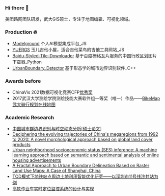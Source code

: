 ### Hi there 👋

美团路网团队研发，武大GIS硕士，专注于地图编辑、可视化领域。

### Production :fire:
- [Modelground](https://tryiscool.space) 个人AI模型集成平台_JS
- [YUERGS](https://tryiscool.space/music-score/) 玉儿吉他小屋，适合吉他菜鸟的吉他工具网站_JS
- [Baidu-Styled-Tile-Downloader](https://github.com/ly15927086342/Baidu-Styled-Tile-Downloader) 基于百度栅格瓦片服务的中国行政区划图片下载器_Python
- [UrbanBoundary_Detector](https://github.com/ly15927086342/UrbanBoundary_Detector) 基于形态学的城市边界识别软件_C++

### Awards before

- ChinaVis 2021数据可视化竞赛CFP[优秀奖](http://www.chinavis.org/2021/challenge.html)
- 2017武汉大学测绘学院测绘技能大赛软件组一等奖（唯一）作品——[BikeMap武大骑行规划在线地图](https://github.com/ly15927086342/BikeMap)

### Academic Research
- [中国城市群边界识别与时空动态分析[硕士论文]](https://kns.cnki.net/kcms2/article/abstract?v=XRdBcB-NO4QuZ7Qo_pH12bOeFITf3QQDUx0LIyG_K85Gz46QpDg03_xw_RR7o9A3ekegotdMupwJn7haWqiCeTfb68C-HMbCi8nZqwOtyYbPsIrkFXL2n47S0JiD5eIDtaWJDYv5pDC-7ja4JtRo2gy9Rt3SlW16g3WybsuhJoIAw026SHU3Cb14opa5-5zu&uniplatform=NZKPT&language=CHS)
- [Deciphering the evolving trajectories of China's megaregions from 1992 to 2020: A novel morphological approach based on global land cover products](https://www.sciencedirect.com/science/article/abs/pii/S0143622824000109)
- [Urban neighborhood socioeconomic status (SES) inference: A machine learning approach based on semantic and sentimental analysis of online housing advertisements](https://www.sciencedirect.com/science/article/abs/pii/S0197397522000698)
- [A Fractal Approach to Urban Boundary Delineation Based on Raster Land Use Maps: A Case of Shanghai, China](https://www.mdpi.com/2073-445X/10/9/941)
- [TOD模式下地铁站点周边土地利用智能优化研究——以深圳市11号线沙井站为例](https://kns.cnki.net/kcms/detail/detail.aspx?dbcode=CAPJ&dbname=CAPJLAST&filename=CHXG20201225024&uniplatform=NZKPT&v=44qgDeFOLpnb1-7KJcGiUakdqN6beKylCo9zvIvCKO1wOKSJB4mzlmA5oQsNCmKe)
- [高铁作业车实时定位监控系统的设计与实现](https://kns.cnki.net/kcms2/article/abstract?v=XRdBcB-NO4TtA_Y7Z8Pha3CvNl0FVYQ5rHsbOZHlMOz77u0kM6HeHOuYeCXaJE8ByUKJNKu89CvEo2e-BEQtbhHX36m2TEgrX7aKV0Gi9TEp_9s5rL71oyMqtAgXvc8EimvmlislAMc7CZ-g45uliPILSWY601KHlMJvhMNYbcOGiAEbMBRDUkim2-CgHodp&uniplatform=NZKPT&language=CHS)


<!-- ### Offer:raised_hand:

- [x] 美团地图服务部（北京） -->


<!-- <img src="./wxcode.jpg" height=150 width=150 /> -->

<!-- [CSDN](https://blog.csdn.net/lyandgh) -->
<!-- [BikeMap](https://railwayhs.cn/bikemap/map.html) -->

<!-- [Bilibili](https://space.bilibili.com/107305087/) -->

<!--
**ly15927086342/ly15927086342** is a ✨ _special_ ✨ repository because its `README.md` (this file) appears on your GitHub profile.

Here are some ideas to get you started:

- 🔭 I’m currently working on ...
- 🌱 I’m currently learning ...
- 👯 I’m looking to collaborate on ...
- 🤔 I’m looking for help with ...
- 💬 Ask me about ...
- 📫 How to reach me: ...
- 😄 Pronouns: ...
- ⚡ Fun fact: ...
-->
